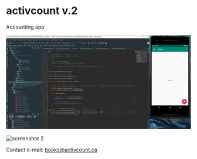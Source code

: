 # activcount v.2
 
 Accounting app
 
 ![screenshot 1](/img/app006.PNG)
 
 ![screenshot 2](/img/app001.PNG)
 
 Contact e-mail: books@activcount.ca
